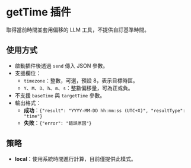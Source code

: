 # getTime 插件

取得當前時間並套用偏移的 LLM 工具，不提供自訂基準時間。

## 使用方式
- 啟動插件後透過 `send` 傳入 JSON 參數。
- 支援欄位：
  - `timezone`：整數，可選，預設 8，表示目標時區。
  - `Y`、`M`、`D`、`h`、`m`、`s`：整數偏移量，可為正或負。
- 不支援 `baseTime` 與 `targetTime` 參數。
- 輸出格式：
  - **成功**：`{"result": "YYYY-MM-DD hh:mm:ss (UTC+X)", "resultType": "time"}`
  - **失敗**：`{"error": "錯誤原因"}`

## 策略
- **local**：使用系統時間進行計算，目前僅提供此模式。
